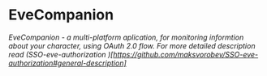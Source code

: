 # EveCompanion
*EveCompanion - a multi-platform aplication, for monitoring informtion about your character, using OAuth 2.0 flow. For more detailed description read (SSO-eve-authorization
)[https://github.com/maksvorobev/SSO-eve-authorization#general-description]*
